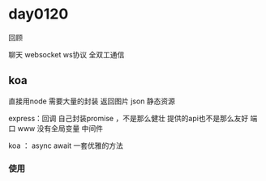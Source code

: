 # day0120 

回顾 

聊天 websocket ws协议 全双工通信

## koa

直接用node 需要大量的封装 返回图片 json 静态资源

express：回调 自己封装promise ，不是那么健壮 提供的api也不是那么友好 端口 www 没有全局变量  中间件

koa ： async  await  一套优雅的方法



### 使用